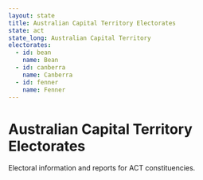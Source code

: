 ```yaml
---
layout: state
title: Australian Capital Territory Electorates
state: act
state_long: Australian Capital Territory
electorates:
  - id: bean
    name: Bean
  - id: canberra
    name: Canberra
  - id: fenner
    name: Fenner
---
```


# Australian Capital Territory Electorates

Electoral information and reports for ACT constituencies.
